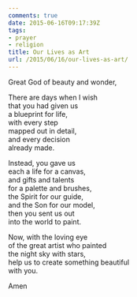 ```yaml
---
comments: true
date: 2015-06-16T09:17:39Z
tags:
- prayer
- religion
title: Our Lives as Art
url: /2015/06/16/our-lives-as-art/
---
```


Great God of beauty and wonder,

There are days when I wish  
that you had given us  
a blueprint for life,  
with every step  
mapped out in detail,  
and every decision  
already made.

Instead, you gave us  
each a life for a canvas,  
and gifts and talents  
for a palette and brushes,   
the Spirit for our guide,  
and the Son for our model,  
then you sent us out  
into the world to paint.

Now, with the loving eye  
of the great artist who painted  
the night sky with stars,  
help us to create something beautiful  
with you.

Amen
